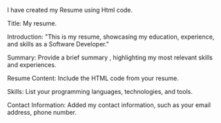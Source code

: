 I have created my Resume using Html code.

Title: My resume.

Introduction: "This is my resume, showcasing my education, experience, and skills as a Software Developer."

Summary: Provide a brief summary , highlighting my most relevant skills and experiences.

Resume Content: Include the HTML code from your resume.

Skills: List your programming languages, technologies, and tools.

Contact Information: Added my contact information, such as your email address, phone number.
